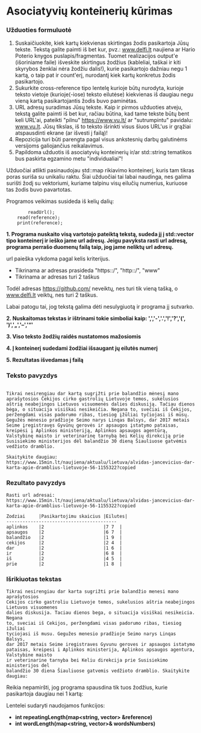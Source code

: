 # Asociatyvių konteinerių kūrimas

### Užduoties formuluotė

1. Suskaičiuokite, kiek kartų kiekvienas skirtingas žodis pasikartoja Jūsų tekste. Tekstą galite paimti iš bet kur, pvz.: www.delfi.lt naujiena ar Hario Poterio knygos puslapis/fragmentas. Tuomet realizacijos output'e (išoriniame faile) išveskite skirtingus žodžius (kableliai, taškai ir kiti skyrybos ženklai nėra žodžiu dalis!), kurie pasikartojo dažniau negu 1 kartą, o taip pat ir count'erį, nurodantį kiek kartų konkretus žodis pasikartojo.
2. Sukurkite cross-reference tipo lentelę kurioje būtų nurodyta, kurioje teksto vietoje (kurioje(-iose) teksto eilutėse) kiekvienas iš daugiau negu vieną kartą pasikartojantis žodis buvo paminėtas.
3. URL adresų suradimas Jūsų tekste. Kaip ir pirmos užduoties atveju, tekstą galite paimti iš bet kur, račiau būtina, kad tame tekste būtų bent keli URL'ai, pateikti "pilnu" https://www.vu.lt/ ar "sutrumpintu" pavidalu: www.vu.lt. Jūsų tikslas, iš to teksto išrinkti visus šiuos URL'us ir grąžiai atspausdinti ekrane (ar išvesti į failą)!
4. Repozicija turi būti parengta pagal visus ankstesnių darbų galutinėms versijoms galiojančius reikalavimus.
5. Papildoma užduotis iš asociatyvių konteinerių ir/ar std::string tematikos bus paskirta egzamino metu "individualiai"!

Užduočiai atlikti pasinaudojau std::map rikiavimo konteinerį, kuris tam tikras poras suriša su unikaliu raktu. Šiai užduočiai tai labai naudinga, nes galima surišti žodį su vektoriumi, kuriame talpinu visų eilučių numerius, kuriuose tas žodis buvo pavartotas. 

Programos veikimas susideda iš kelių dalių:

```shell
        readUrl();
	read(reference);
	print(reference);
```
**1. Programa nuskaito visą vartotojo pateiktą tekstą, sudeda jį į std::vector tipo konteinerį ir ieško jame url adresų. Jeigu pavyksta rasti url adresą, programa perrašo duomenų failą taip, jog jame neliktų url adresų.**

url paieška vykdoma pagal kelis kriterijus. 
* Tikrinama ar adresas prasideda "https::/", "http::/", "www"
* Tikrinama ar adresas turi 2 taškus

Todėl adresas https://github.com/ neveiktų, nes turi tik vieną tašką, o www.delfi.lt veiktų, nes turi 2 taškus.

Labai patogu tai, jog tekstą galima dėti nesulygiuotą ir programa jį sutvarko.

**2. Nuskaitomas tekstas ir ištrinami tokie simboliai kaip: ',','-','.','!','?','(', ')','„','–','“'**

**3. Viso teksto žodžių raidės nustatomos mažosiomis**

**4. Į konteinerį sudedami žodžiai išsaugant jų eilutės numerį**

**5. Rezultatas išvedamas į failą**

### Teksto pavyzdys

```shell

Tikrai nesirengiau dar kartą sugrįžti prie balandžio mėnesį mano aprašytosios Čekijos cirko gastrolių Lietuvoje temos, sukėlusios aštrią neabejingos Lietuvos visuomenės dalies diskusiją. Tačiau dienos bėga, o situacija visiškai nesikeičia. Negana to, svečiai iš Čekijos, peržengdami visas padorumo ribas, tiesiog įžūliai tyčiojasi iš mūsų. Gegužės mėnesio pradžioje Seimo narys Linqas Balsys, dar 2017 metais Seime įregistravęs Gyvūnų gerovės ir apsaugos įstatymo pataisas, kreipėsi į Aplinkos ministeriją, Aplinkos apsaugos agentūrą, Valstybinę maisto ir veterinarinę tarnybą bei Kelių direkciją prie Susisiekimo ministerijos dėl balandžio 30 dieną Šiauliuose gatvėmis vedžioto dramblio.

Skaitykite daugiau: https://www.15min.lt/naujiena/aktualu/lietuva/alvidas-jancevicius-dar-karta-apie-dramblius-lietuvoje-56-1155322?copied

```

### Rezultato pavyzdys

```shell
Rasti url adresai:
https://www.15min.lt/naujiena/aktualu/lietuva/alvidas-jancevicius-dar-karta-apie-dramblius-lietuvoje-56-1155322?copied

Zodziai     |Pasikartojimu skaicius |Eilutes|
-----------------------------------------
aplinkos    |2                      |7 7  |
apsaugos    |2                      |6 7  |
balandžio   |2                      |1 9  |
cekijos     |2                      |2 4  |
dar         |2                      |1 6  |
ir          |2                      |6 8  |
iš          |2                      |4 5  |
prie        |2                      |1 8  |
```

### Išrikiuotas tekstas

```shell
Tikrai nesirengiau dar karta sugrižti prie balandžio menesi mano aprašytosios
Cekijos cirko gastroliu Lietuvoje temos, sukelusios aštria neabejingos Lietuvos visuomenes
dalies diskusija. Taciau dienos bega, o situacija visiškai nesikeicia. Negana
to, sveciai iš Cekijos, peržengdami visas padorumo ribas, tiesiog ižuliai
tyciojasi iš musu. Gegužes menesio pradžioje Seimo narys Linqas Balsys,
dar 2017 metais Seime iregistraves Gyvunu geroves ir apsaugos istatymo
pataisas, kreipesi i Aplinkos ministerija, Aplinkos apsaugos agentura, Valstybine maisto
ir veterinarine tarnyba bei Keliu direkcija prie Susisiekimo ministerijos del
balandžio 30 diena Šiauliuose gatvemis vedžioto dramblio. Skaitykite daugiau:
```
Reikia nepamiršti, jog programa spausdina tik tuos žodžius, kurie pasikartoja daugiau nei 1 kartą:

Lentelei sudaryti naudojamos funkcijos: 
* **int repeatingLength(map<string, vector<int>> &reference)** 
* **int wordLength(map<string, vector<int>>& wordsNumbers)**
